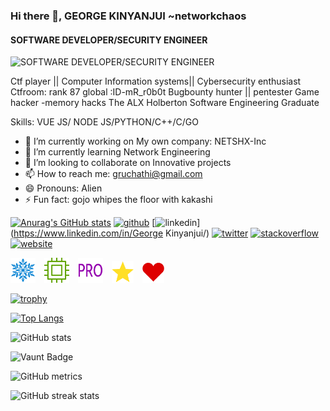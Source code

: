 ### Hi there 👋, GEORGE KINYANJUI ~networkchaos
#### SOFTWARE DEVELOPER/SECURITY ENGINEER
![SOFTWARE DEVELOPER/SECURITY ENGINEER](https://media.licdn.com/dms/image/D4D16AQEawPAkk_JIxA/profile-displaybackgroundimage-shrink_350_1400/0/1711568383780?e=1725494400&v=beta&t=WRA42El-kwszBQycKo0owvANQA9yrW7dQBINBLjowpU)

Ctf player || Computer Information systems|| Cybersecurity enthusiast 
Ctfroom: rank 87 global :ID-mR_r0b0t
Bugbounty hunter || pentester
Game hacker -memory hacks 
The ALX Holberton Software Engineering Graduate

Skills: VUE JS/ NODE JS/PYTHON/C++/C/GO

- 🔭 I’m currently working on My own company: NETSHX-Inc 
- 🌱 I’m currently learning Network Engineering 
- 👯 I’m looking to collaborate on Innovative projects 
- 📫 How to reach me: gruchathi@gmail.com 
- 😄 Pronouns: Alien 
- ⚡ Fun fact: gojo whipes the floor with kakashi


[![Anurag's GitHub stats](https://github-readme-stats.vercel.app/api?username=networkchaos)](https://github.com/anuraghazra/github-readme-stats)
[<img src='https://cdn.jsdelivr.net/npm/simple-icons@3.0.1/icons/github.svg' alt='github' height='40'>](https://github.com/networkchaos)  [<img src='https://cdn.jsdelivr.net/npm/simple-icons@3.0.1/icons/linkedin.svg' alt='linkedin' height='40'>](https://www.linkedin.com/in/George Kinyanjui/)  [<img src='https://cdn.jsdelivr.net/npm/simple-icons@3.0.1/icons/twitter.svg' alt='twitter' height='40'>](https://twitter.com/mR_r0b0t)  [<img src='https://cdn.jsdelivr.net/npm/simple-icons@3.0.1/icons/stackoverflow.svg' alt='stackoverflow' height='40'>](https://stackoverflow.com/users/mR_r0b0t)  [<img src='https://cdn.jsdelivr.net/npm/simple-icons@3.0.1/icons/icloud.svg' alt='website' height='40'>](https://networkchaos.github.io/)  

<a href='https://archiveprogram.github.com/'><img src='https://raw.githubusercontent.com/acervenky/animated-github-badges/master/assets/acbadge.gif' width='40' height='40'></a> <a href='https://docs.github.com/en/developers'><img src='https://raw.githubusercontent.com/acervenky/animated-github-badges/master/assets/devbadge.gif' width='40' height='40'></a> <a href='https://github.com/pricing'><img src='https://raw.githubusercontent.com/acervenky/animated-github-badges/master/assets/pro.gif' width='40' height='40'></a> <a href='https://stars.github.com/'><img src='https://raw.githubusercontent.com/acervenky/animated-github-badges/master/assets/starbadge.gif' width='35' height='35'></a> <a href='https://docs.github.com/en/github/supporting-the-open-source-community-with-github-sponsors'><img src='https://raw.githubusercontent.com/acervenky/animated-github-badges/master/assets/sponsorbadge.gif' width='35' height='35'></a> 

[![trophy](https://github-profile-trophy.vercel.app/?username=networkchaos)](https://github.com/ryo-ma/github-profile-trophy)

[![Top Langs](https://github-readme-stats.vercel.app/api/top-langs/?username=networkchaos)](https://github.com/anuraghazra/github-readme-stats)

![GitHub stats](https://github-readme-stats.vercel.app/api?username=networkchaos&show_icons=true&count_private=true)  

![Vaunt Badge](https://api.vaunt.dev/v1/github/entities/networkchaos/contributions?format=svg&private=true)  

![GitHub metrics](https://metrics.lecoq.io/networkchaos)  

![GitHub streak stats](https://streak-stats.demolab.com/?user=networkchaos)  






